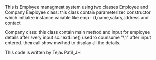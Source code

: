 This is Employee managment system 
using two classes Employee and Company
Employee class:
this class contain parameterized constructor
which initialize instance variable like
emp : id,name,salary,address and contact

Company class:
this class contain main method and input for employee details
after every input sc.nextLine() used to counsume "\n" after input entered.
then call show mwthod to display all the details.

This code is written by Tejas Patil_JH
